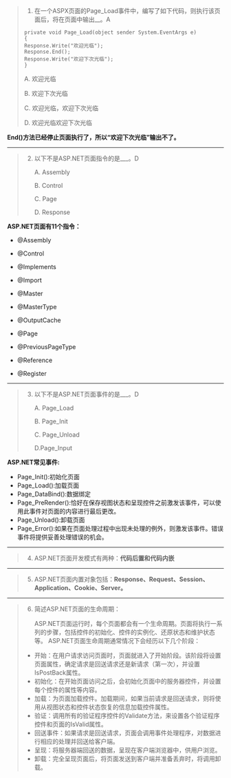 > 1. 在一个ASPX页面的Page_Load事件中，编写了如下代码，则执行该页面后，将在页面中输出__。A
>
> ```
> private void Page_Load(object sender System.EventArgs e)
> {
> Response.Write("欢迎光临");
> Response.End();
> Response.Write("欢迎下次光临");
> }
> ```
>
> A. 欢迎光临
>
> B. 欢迎下次光临
>
> C. 欢迎光临，欢迎下次光临
>
> D. 欢迎光临欢迎下次光临

__End()方法已经停止页面执行了，所以“欢迎下次光临”输出不了。__

***

> 2. 以下不是ASP.NET页面指令的是___。D
>
>    A. Assembly
>
>    B. Control
>
>    C. Page
>
>    D. Response

__ASP.NET页面有11个指令：__

- @Assembly

- @Control

- @Implements

- @Import

- @Master

- @MasterType

- @OutputCache

- @Page

- @PreviousPageType

- @Reference

- @Register

***

  

> 3. 以下不是ASP.NET页面事件的是___。D
>
>    A. Page_Load
>
>    B. Page_Init
>
>    C. Page_Unload
>
>    D.Page_Input

__ASP.NET常见事件:__

- Page_Init():初始化页面
- Page_Load():加载页面
- Page_DataBind():数据绑定
- Page_PreRender():恰好在保存视图状态和呈现控件之前激发该事件，可以使用此事件对页面的内容进行最后更改。
- Page_Unload():卸载页面
- Page_Error():如果在页面处理过程中出现未处理的例外，则激发该事件。错误事件将提供妥善处理错误的机会。
***
> 4. ASP.NET页面开发模式有两种：__代码后置和代码内嵌__

***

> 5. ASP.NET页面内置对象包括：__Response、Request、Session、Application、Cookie、Server。__

***

> 6. 简述ASP.NET页面的生命周期：
>
>    ASP.NET页面运行时，每个页面都会有一个生命周期。页面将执行一系列的步骤，包括控件的初始化、控件的实例化、还原状态和维护状态等。 ASP.NET页面生命周期通常情况下会经历以下几个阶段： 
>
>- 开始：在用户请求访问页面时，页面就进入了开始阶段。该阶段将设置页面属性，确定请求是回送请求还是新请求（第一次），并设置IsPostBack属性。 
>- 初始化：在开始页面访问之后，会初始化页面中的服务器控件，并设置每个控件的属性等内容。
> - 加载：为页面加载控件。加载期间，如果当前请求是回送请求，则将使用从视图状态和控件状态恢复的信息加载控件属性。
>- 验证：调用所有的验证程序控件的Validate方法，来设置各个验证程序控件和页面的IsValid属性。
> - 回送事件：如果请求是回送请求，页面会调用事件处理程序，对数据进行相应的处理并回送给客户端。
>- 呈现：将服务器端回送的数据，呈现在客户端浏览器中，供用户浏览。
> - 卸载：完全呈现页面后，将页面发送到客户端并准备丢弃时，将调用卸载。